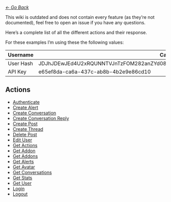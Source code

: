*[<- Go Back](index.md)*

This wiki is outdated and does not contain every feature (as they’re not documented), feel free to open an issue if you have any questions.

Here’s a complete list of all the different actions and their response.

For these examples I’m using these the following values:

| Username | Cadox8 |
| --- | --- |
| User Hash | JDJhJDEwJEd4U2xRQUNNTVJnTzFOM282anZYd08wRk1DTC52NFJtYWtDVHZaNHo1SUZvR0hzUVpLTkU2 |
| API Key | e65ef8da-ca6a-437c-ab8b-4b2e9e86cd10 |


## Actions
* [Authenticate](actions/authenticate.md)
* [Create Alert](actions/create_alert.md)
* [Create Conversation](actions/create_conver.md)
* [Create Conversation Reply](actions/create_conver_reply.md)
* [Create Post](actions/create_post.md)
* [Create Thread](actions/create_thread.md)
* [Delete Post](actions/delete_post.md)
* [Edit User](actions/edit_user.md)
* [Get Actions](actions/get_actions.md)
* [Get Addon](actions/get_addon.md)
* [Get Addons](actions/get_addons.md)
* [Get Alerts](actions/get_alerts.md)
* [Get Avatar](actions/get_avatar.md)
* [Get Conversations](actions/get_convers.md)
* [Get Stats](actions/get_stats.md)
* [Get User](actions/get_user.md)
* [Login](actions/login.md)
* [Logout](actions/logout.md)
